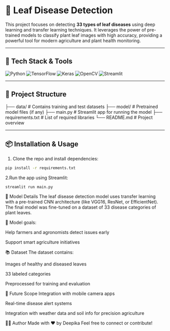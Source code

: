 # 🌿 Leaf Disease Detection

This project focuses on detecting **33 types of leaf diseases** using deep learning and transfer learning techniques. It leverages the power of pre-trained models to classify plant leaf images with high accuracy, providing a powerful tool for modern agriculture and plant health monitoring.

---

## 🚀 Tech Stack & Tools

![Python](https://img.shields.io/badge/-PYTHON-3776AB?style=for-the-badge&logo=python&logoColor=white)
![TensorFlow](https://img.shields.io/badge/-TensorFlow-FF6F00?style=for-the-badge&logo=tensorflow&logoColor=white)
![Keras](https://img.shields.io/badge/-Keras-D00000?style=for-the-badge&logo=keras&logoColor=white)
![OpenCV](https://img.shields.io/badge/-OpenCV-5C3EE8?style=for-the-badge&logo=opencv&logoColor=white)
![Streamlit](https://img.shields.io/badge/-Streamlit-FF4B4B?style=for-the-badge&logo=streamlit&logoColor=white)

---

## 📁 Project Structure

├── data/ # Contains training and test datasets
├── model/ # Pretrained model files (if any)
├── main.py # Streamlit app for running the model
├── requirements.txt # List of required libraries
└── README.md # Project overview

---

## 📦 Installation & Usage

1. Clone the repo and install dependencies:
```bash
pip install -r requirements.txt
```
2.Run the app using Streamlit:
```
streamlit run main.py
```
🧠 Model Details
The leaf disease detection model uses transfer learning with a pre-trained CNN architecture (like VGG16, ResNet, or EfficientNet). The final model was fine-tuned on a dataset of 33 disease categories of plant leaves.

📌 Model goals:

Help farmers and agronomists detect issues early

Support smart agriculture initiatives

📚 Dataset
The dataset contains:

Images of healthy and diseased leaves

33 labeled categories

Preprocessed for training and evaluation

📌 Future Scope
Integration with mobile camera apps

Real-time disease alert systems

Integration with weather data and soil info for precision agriculture

🙋‍♀️ Author
Made with ❤️ by Deepika
Feel free to connect or contribute!

